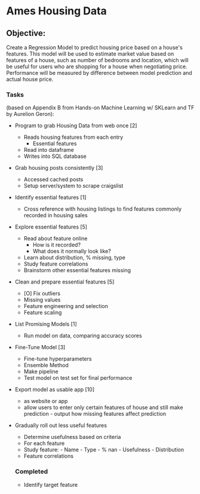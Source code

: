 # Ames Housing Data

## Objective: 

Create a Regression Model to predict housing price based on a house's features. This model will be used to estimate market value based on features of a house, such as number of bedrooms and location, which will be useful for users who are shopping for a house when negotiating price. Performance will be measured by difference between model prediction and actual house price.

### Tasks 
(based on Appendix B from Hands-on Machine Learning w/ SKLearn and TF by Aurelion Geron):

- Program to grab Housing Data from web once [2]
	- Reads housing features from each entry
		- Essential features
	- Read into dataframe
	- Writes into SQL database

- Grab housing posts consistently [3]
    - Accessed cached posts
    - Setup server/system to scrape craigslist

- Identify essential features [1]
    - Cross reference with housing listings to find features commonly recorded in housing sales

- Explore essential features [5]
	- Read about feature online
		- How is it recorded?
		- What does it normally look like?
  - Learn about distribution, % missing, type
  - Study feature correlations
  - Brainstorm other essential features missing

- Clean and prepare essential features [5]
  - [O] Fix outliers
  - Missing values
  - Feature engineering and selection
  - Feature scaling
  
- List Promising Models [1]
  - Run model on data, comparing accuracy scores

- Fine-Tune Model [3]
  - Fine-tune hyperparameters
  - Ensemble Method
  - Make pipeline
  - Test model on test set for final performance
  
- Export model as usable app [10]
  - as website or app
  - allow users to enter only certain features of house and still make prediction
        - output how missing features affect prediction
  
- Gradually roll out less useful features
  - Determine usefulness based on criteria 
  - For each feature
  - Study feature:
        - Name
        - Type
        - % nan
        - Usefulness
        - Distribution
  - Feature correlations
  
  ### Completed
  - Identify target feature
